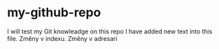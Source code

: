 # my-github-repo
I will test my Git knowleadge on this repo
I have added new text into this file.
Změny v indexu.
Změny v adresari